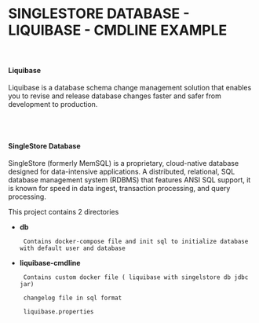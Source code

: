 # SINGLESTORE DATABASE - LIQUIBASE - CMDLINE EXAMPLE

<br />

#### **Liquibase**


Liquibase is a database schema change management solution that enables you to revise and release database changes faster and safer from development to production.

<br />
<br />


#### **SingleStore Database**


SingleStore (formerly MemSQL) is a proprietary, cloud-native database designed for data-intensive applications. A distributed, relational, SQL database management system (RDBMS) that features ANSI SQL support, it is known for speed in data ingest, transaction processing, and query processing.



This project contains 2 directories

 - **db**
    
        Contains docker-compose file and init sql to initialize database with default user and database


 - **liquibase-cmdline**

        Contains custom docker file ( liquibase with singelstore db jdbc jar)        

        changelog file in sql format

        liquibase.properties



